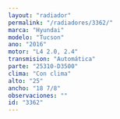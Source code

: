 ```yaml
---
layout: "radiador"
permalink: "/radiadores/3362/"
marca: "Hyundai"
modelo: "Tucson"
ano: "2016"
motor: "L4 2.0, 2.4"
transmision: "Automática"
parte: "25310-D3500"
clima: "Con clima"
alto: "25"
ancho: "18 7/8"
observaciones: ""
id: "3362"
---
```


